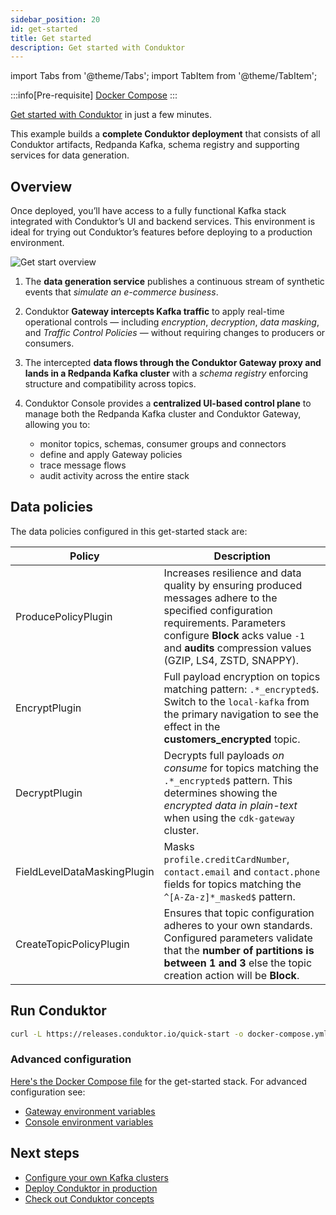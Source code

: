 ```yaml
---
sidebar_position: 20
id: get-started
title: Get started
description: Get started with Conduktor
---
```

import Tabs from '@theme/Tabs'; import TabItem from '@theme/TabItem';

:::info[Pre-requisite]
[Docker Compose](https://docs.docker.com/compose/install)
:::

[Get started with Conduktor](https://www.conduktor.io/get-started) in just a few minutes.

This example builds a **complete Conduktor deployment** that consists of all Conduktor <GlossaryTerm>artifacts</GlossaryTerm>, Redpanda Kafka, schema registry and supporting services for data generation.

## Overview

Once deployed, you’ll have access to a fully functional Kafka stack integrated with Conduktor’s UI and backend services. This environment is ideal for trying out Conduktor’s features before deploying to a production environment.

![Get start overview](/guides/get-start-overview.png)

1. The **data generation service** publishes a continuous stream of synthetic events that *simulate an e-commerce business*.
1. Conduktor **Gateway intercepts Kafka traffic** to apply real-time operational controls — including *encryption*, *decryption*, *data masking*, and *Traffic Control Policies* — without requiring changes to producers or consumers.
1. The intercepted **data flows through the Conduktor Gateway proxy and lands in a Redpanda Kafka cluster** with a *schema registry* enforcing structure and compatibility across topics.
1. Conduktor Console provides a **centralized UI-based control plane** to manage both the Redpanda Kafka cluster and Conduktor Gateway, allowing you to:

    - monitor topics, schemas, consumer groups and connectors
    - define and apply Gateway policies
    - trace message flows
    - audit activity across the entire stack

## Data policies

The data policies configured in this get-started stack are:

  | **Policy**                        | **Description**                                            |
  | --------------------------------- | ---------------------------------------------------------- |
  | ProducePolicyPlugin            | Increases resilience and data quality by ensuring produced messages adhere to the specified configuration requirements. Parameters configure **Block** acks value `-1` and **audits** compression values (GZIP, LS4, ZSTD, SNAPPY).    |
  | EncryptPlugin          | Full payload encryption on topics matching pattern: `.*_encrypted$`. Switch to the `local-kafka` from the primary navigation to see the effect in the **customers_encrypted** topic. |
  | DecryptPlugin          | Decrypts full payloads *on consume* for topics matching the `.*_encrypted$` pattern. This determines showing the *encrypted data in plain-text* when using the `cdk-gateway` cluster.   |
  | FieldLevelDataMaskingPlugin        | Masks `profile.creditCardNumber`, `contact.email` and `contact.phone` fields for topics matching the ```^[A-Za-z]*_masked$``` pattern.   |
  | CreateTopicPolicyPlugin       | Ensures that topic configuration adheres to your own standards. Configured parameters validate that the **number of partitions is between 1 and 3** else the topic creation action will be **Block**.   |

## Run Conduktor

```bash
curl -L https://releases.conduktor.io/quick-start -o docker-compose.yml && docker compose up -d --wait && echo "Conduktor started on http://localhost:8080"
```

### Advanced configuration

[Here's the Docker Compose file](https://raw.githubusercontent.com/conduktor/conduktor-platform/main/quick-start.yml) for the get-started stack. For advanced configuration see:

- [Gateway environment variables](/guides/conduktor-in-production/deploy-artifacts/deploy-gateway/env-variables)
- [Console environment variables](/guides/conduktor-in-production/deploy-artifacts/deploy-console/env-variables)

## Next steps

- [Configure your own Kafka clusters](/guides/conduktor-in-production/admin/configure-clusters)
- [Deploy Conduktor in production](/guides/conduktor-in-production/index)
- [Check out Conduktor concepts](/guides/conduktor-concepts/index)
